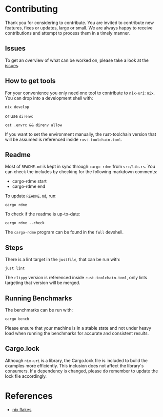 # Contributing
Thank you for considering to contribute.
You are invited to contribute new features, fixes or updates, large or small.
We are always happy to receive contributions and attempt to process them in a timely manner.

## Issues
To get an overview of what can be worked on, please take a look at the [issues](https://github.com/a-kenji/nix-uri/issues?q=is%3Aissue+is%3Aopen+sort%3Aupdated-desc).

## How to get tools 
For your convenience you only need one tool to contribute to `nix-uri`: `nix`.
You can drop into a development shell with:
```
nix develop
```
or use `direnv`:
```
cat .envrc && direnv allow
```

If you want to set the environment manually, the rust-toolchain version
that will be assumed is referenced inside `rust-toolchain.toml`.


## Readme

Most of `README.md` is kept in sync through `cargo rdme` from `src/lib.rs`.
You can check the includes by checking for the following markdown comments:
- cargo-rdme start
- cargo-rdme end

To update `README.md`, run:
```
cargo rdme
```
To check if the readme is up-to-date:
```
cargo rdme --check
```

The `cargo-rdme` program can be found in the `full` devshell.

## Steps
There is a lint target in the `justfile`, that can be run with:
```
just lint
```
The `clippy` version is referenced inside `rust-toolchain.toml`, only lints targeting that version will be merged.

## Running Benchmarks

The benchmarks can be run with: 

```
cargo bench
```

Please ensure that your machine is in a stable state and not under heavy load when running the benchmarks for accurate and consistent results.

## Cargo.lock

Although `nix-uri` is a library, the Cargo.lock file is included to build the examples more efficiently. 
This inclusion does not affect the library's consumers. 
If a dependency is changed, please do remember to update the lock file accordingly.


# References
- [nix flakes](https://nixos.org/manual/nix/stable/command-ref/new-cli/nix3-flake)
